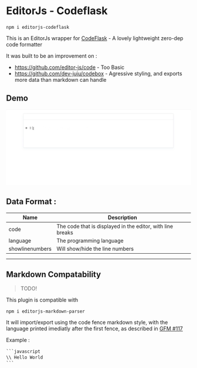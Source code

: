 # EditorJs - Codeflask

    npm i editorjs-codeflask

This is an EditorJs wrapper for [CodeFlask](https://kazzkiq.github.io/CodeFlask/) - A lovely lightweight zero-dep code formatter

It was built to be an improvement on :
* https://github.com/editor-js/code - Too Basic
* https://github.com/dev-juju/codebox - Agressive styling, and exports more data than markdown can handle


## Demo

![Demo ](./example-media/editorjs-codeflask-demo.gif)




## Data Format :

| Name            | Description                                                |
| --------------- | ---------------------------------------------------------- |
| code            | The code that is displayed in the editor, with line breaks |
| language        | The programming language                                   |
| showlinenumbers | Will show/hide the line numbers                            |


---

## Markdown Compatability

> TODO!

This plugin is compatible with

    npm i editorjs-markdown-parser

It will import/export using the code fence markdown style, with the language printed imediatly after the first fence, as described in [GFM #117](https://github.github.com/gfm/#example-112)

Example :

    ```javascript
    \\ Hello World
    ```
